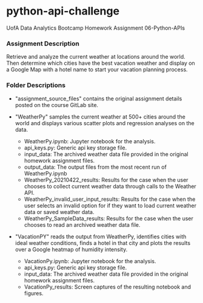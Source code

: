 # python-api-challenge

UofA Data Analytics Bootcamp Homework Assignment 06-Python-APIs

### Assignment Description

Retrieve and analyze the current weather at locations around the world. Then determine which cities have the best vacation weather and display on a Google Map with a hotel name to start your vacation planning process.


### Folder Descriptions
* "assignment_source_files" contains the original assignment details posted on the course GitLab site.
* "WeatherPy" samples the current weather at 500+ cities around the world and displays various scatter plots and regression analyses on the data.
    * WeatherPy.ipynb: Jupyter notebook for the analysis.
    * api_keys.py: Generic api key storage file.
    * input_data: The archived weather data file provided in the original homework assignment files.
    * output_data: The output files from the most recent run of WeatherPy.ipynb
    * WeatherPy_20210422_results: Results for the case when the user chooses to collect current weather data through calls to the Weather API.
    * WeatherPy_invalid_user_input_results: Results for the case when the user selects an invalid option for if they want to load current weather data or saved weather data.
    * WeatherPy_SampleData_results: Results for the case when the user chooses to read an archived weather data file.

* "VacationPY" reads the output from WeatherPy, identifies cities with ideal weather conditions, finds a hotel in that city and plots the results over a Google heatmap of humidity intensity.
    * VacationPy.ipynb: Jupyter notebook for the analysis.
    * api_keys.py: Generic api key storage file.
    * input_data: The archived weather data file provided in the original homework assignment files.
    * VacationPy_results: Screen captures of the resulting notebook and figures.